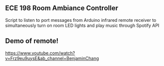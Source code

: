 ## ECE 198 Room Ambiance Controller
Script to listen to port messages from Arduino infrared remote receiver to simultaneously turn on room LED lights and play music through Spotify API

## Demo of remote!
https://www.youtube.com/watch?v=Frz9eu9uysE&ab_channel=BenjaminChang

